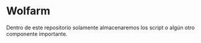 # Wolfarm

Dentro de este repositorio solamente almacenaremos los script o algún otro componente importante.

